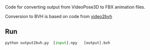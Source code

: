 Code for converting output from VideoPose3D to FBX animation files.

Conversion to BVH is based on code from [video2bvh](https://github.com/KevinLTT/video2bvh)



## Run

```python
python output2bvh.py  [input].npy   [output].bvh
```